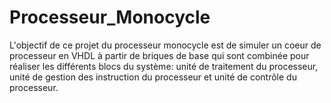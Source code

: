 # Processeur_Monocycle

L'objectif de ce projet du processeur monocycle est de simuler un coeur de processeur en VHDL à partir de briques de base qui sont combinée pour réaliser les différents blocs du système: unité de traitement du processeur, unité de gestion des instruction du processeur et unité de contrôle du processeur. 
